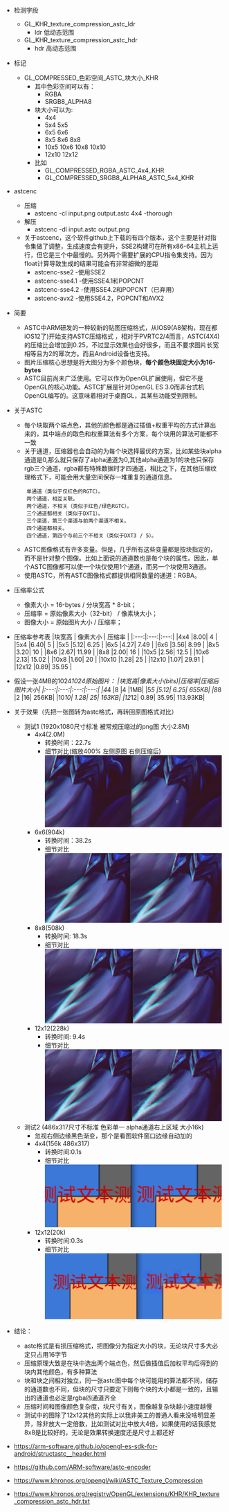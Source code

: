 - 检测字段
    - GL_KHR_texture_compression_astc_ldr
        - ldr 低动态范围 
    - GL_KHR_texture_compression_astc_hdr
        - hdr 高动态范围

- 标记
    - GL_COMPRESSED_色彩空间_ASTC_块大小_KHR
        - 其中色彩空间可以有：
            - RGBA
            - SRGB8_ALPHA8
        - 块大小可以为:
            - 4x4 
            - 5x4 5x5
            - 6x5 6x6
            - 8x5 8x6 8x8
            - 10x5 10x6 10x8 10x10
            - 12x10 12x12
        - 比如
            - GL_COMPRESSED_RGBA_ASTC_4x4_KHR
            - GL_COMPRESSED_SRGB8_ALPHA8_ASTC_5x4_KHR

- astcenc
    - 压缩
        - astcenc -cl input.png output.astc 4x4 -thorough
    - 解压
        - astcenc -dl input.astc output.png
    - 关于astcenc，这个软件github上下载的有四个版本，这个主要是针对指令集做了调整，生成速度会有提升，SSE2构建可在所有x86-64主机上运行，​​但它是三个中最慢的。另外两个需要扩展的CPU指令集支持。因为float计算导致生成的结果可能会有非常细微的差距
        - astcenc-sse2 -使用SSE2
        - astcenc-sse4.1 -使用SSE4.1和POPCNT
        - astcenc-sse4.2 -使用SSE4.2和POPCNT（已弃用）
        - astcenc-avx2 -使用SSE4.2，POPCNT和AVX2

- 简要 
    - ASTC中ARM研发的一种较新的贴图压缩格式，从IOS9(A8架构，现在都iOS12了)开始支持ASTC压缩格式 ，相对于PVRTC2/4而言，ASTC(4X4)的压缩比会增加到0.25，不过显示效果也会好很多，而且不要求图片长宽相等且为2的幂次方。而且Android设备也支持。
    - 图片压缩核心思想是将大图分为多个颜色块，**每个颜色块固定大小为16-bytes**
    - ASTC目前尚未广泛使用。它可以作为OpenGL扩展使用，但它不是OpenGL的核心功能。ASTC扩展是针对OpenGL ES 3.0而非台式机OpenGL编写的。这意味着相对于桌面GL，其某些功能受到限制。

- 关于ASTC
    - 每个块取两个端点色，其他的颜色都是通过插值+权重平均的方式计算出来的，其中端点的取色和权重算法有多个方案，每个块用的算法可能都不一致
    - 关于通道，压缩器也会自动的为每个块选择最优的方案，比如某些块alpha通道是0,那么就只保存了alpha通道为0,其他alpha通道为1的块也只保存rgb三个通道，rgba都有特殊数据时才四通道，相比之下，在其他压缩纹理格式下，可能会用大量空间保存一堆重复的通道信息。
    ```
        单通道（类似于仅红色的RGTC）。
        两个通道，相互关联。
        两个通道，不相关（类似于红色/绿色RGTC）。
        三个通道都相关（类似于DXT1）。
        三个渠道，第三个渠道与前两个渠道不相关。
        四个通道都相关。
        四个通道，第四个与前三个不相关（类似于DXT3 / 5）。
    ```
    - ASTC图像格式有许多变量。但是，几乎所有这些变量都是按块指定的，而不是针对整个图像。比如上面说的通道数也是每个块的属性。因此，单个ASTC图像都可以使一个块仅使用1个通道，而另一个块使用3通道。
    - 使用ASTC，所有ASTC图像格式都提供相同数量的通道：RGBA。
    
- 压缩率公式
    - 像素大小 = 16-bytes / 分块宽高 * 8-bit；
    - 压缩率 = 原始像素大小（32-bit） / 像素块大小；
    - 图像大小 = 原始图片大小 / 压缩率；

- 压缩率参考表
    |块宽高 | 像素大小 | 压缩率 |
    |:---:|:---:|:---:|
    |4x4	|8.00| 4 |
    |5x4	|6.40| 5 |
    |5x5	|5.12| 6.25 |
    |6x5	|4.27| 7.49 |
    |6x6	|3.56| 8.99 |
    |8x5	|3.20| 10 |
    |8x6	|2.67| 11.99 |
    |8x8	|2.00| 16 |
    |10x5	|2.56| 12.5 |
    |10x6	|2.13| 15.02 |
    |10x8	|1.60| 20 |
    |10x10	|1.28| 25 |
    |12x10	|1.07| 29.91 |
    |12x12	|0.89| 35.95 |

- 假设一张4MB的1024*1024原始图片：
    |块宽高|像素大小(bits)|压缩率|压缩后图片大小|
    |:---:|:---:|:---:|:---:|
    |4*4 |8	|4	|1MB|
    |5*5 |5.12|	6.25|	655KB|
    |8*8 |2	|16|	256KB|
    |10*10|	1.28|	25|	163KB|
    |12*12|	0.89|	35.95|	113.93KB|


- 关于效果（先把一张图转为astc格式，再转回原图格式对比）
    - 测试1 (1920x1080尺寸标准  被常规压缩过的png图  大小2.8M)
        - 4x4(2.0M)
            - 转换时间：22.7s
            - 细节对比(缩放400% 左侧原图 右侧压缩后)
            ![4x4对比](./4x4duibi.png)
        - 6x6(904k)
            - 转换时间：38.2s
            - 细节对比
            ![6x6对比](./6x6duibi.png)
        - 8x8(508k)
            - 转换时间: 18.3s
            - 细节对比
            ![8x8对比](./8x8duibi.png)
        - 12x12(228k)
            - 转换时间: 9.4s
            - 细节对比
            ![12x12对比](./12x12duibi.png)
    - 测试2 (486x317尺寸不标准 色彩单一 alpha通道右上区域 大小16k)
        - 忽视右侧边缘黑色渐变，那个是看图软件窗口边缘自动加的
        - 4x4(156k 486x317)
            - 转换时间:0.1s
            - 细节对比
            ![4x4_2对比](./4x4duibi2.png)
        - 12x12(20k)
            - 转换时间:0.3s
            - 细节对比
            ![12x12_2对比](./12x12duibi2.png)

    
- 结论：
    - astc格式是有损压缩格式，把图像分为指定大小的块，无论块尺寸多大必定只占用16字节
    - 压缩原理大致是在块中选出两个端点色，然后做插值后加权平均后得到的块内其他颜色，有多种算法
    - 块和块之间相对独立，同一张astc图中每个块可能用的算法都不同，储存的通道数也不同，但块的尺寸只要定下则每个块的大小都是一致的，且输出的通道也必定是rgba四通道齐全
    - 压缩时间和图像颜色复杂度，块尺寸有关，图像越复杂块越小速度越慢
    - 测试中的图除了12x12其他的实际上以我非美工的普通人看来没啥明显差异，除非放大一定倍数，比如测试对比中放大4倍，如果使用的话我感觉8x8是比较好的，无论是效果转换速度还是尺寸上都还好



- https://arm-software.github.io/opengl-es-sdk-for-android/structastc__header.html
- https://github.com/ARM-software/astc-encoder
- https://www.khronos.org/opengl/wiki/ASTC_Texture_Compression
- https://www.khronos.org/registry/OpenGL/extensions/KHR/KHR_texture_compression_astc_hdr.txt